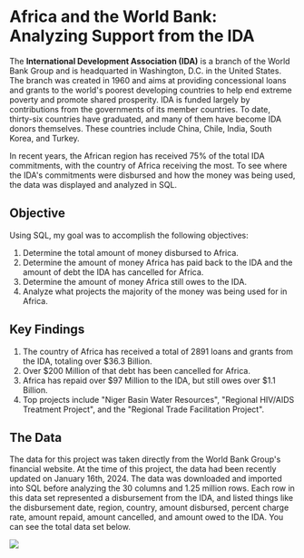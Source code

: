 # **Africa and the World Bank: Analyzing Support from the IDA**

The **International Development Association (IDA)** is a branch of the World Bank Group and 
is headquarted in Washington, D.C. in the United States. The branch was created in 1960 and aims at providing 
concessional loans and grants to the world's poorest developing countries to help end extreme
poverty and promote shared prosperity. IDA is funded largely by contributions from the governments
of its member countries. To date, thirty-six countries have graduated, and many of them have become IDA donors themselves. 
These countries include China, Chile, India, South Korea, and Turkey. 

In recent years, the African region has received 75% of the total IDA commitments, with the country of Africa
receiving the most. To see where the IDA's commitments were disbursed and how the money was being used, the data
was displayed and analyzed in SQL.

## **Objective**
Using SQL, my goal was to accomplish the following objectives:
1. Determine the total amount of money disbursed to Africa.
2. Determine the amount of money Africa has paid back to the IDA and the amount of debt the IDA has cancelled for Africa.
3. Determine the amount of money Africa still owes to the IDA.
4. Analyze what projects the majority of the money was being used for in Africa.

## **Key Findings**
1. The country of Africa has received a total of 2891 loans and grants from the IDA, totaling over $36.3 Billion.
2. Over $200 Million of that debt has been cancelled for Africa.
3. Africa has repaid over $97 Million to the IDA, but still owes over $1.1 Billion.
4. Top projects include "Niger Basin Water Resources", "Regional HIV/AIDS Treatment Project", and the "Regional Trade Facilitation Project".

## **The Data**
The data for this project was taken directly from the World Bank Group's financial website. At the time of this project, the data had been recently updated on January 16th, 2024. The data was downloaded and imported into SQL before analyzing the 30 columns and 1.25 million rows. Each row in this data set represented a disbursement from the IDA, and listed things like the disbursement date, region, country, amount disbursed, percent charge rate, amount repaid, amount cancelled, and amount owed to the IDA. You can see the total data set below. 

<img src ="imgages/Data Dictionary - IDA Bank Project.png?raw=true"/>







